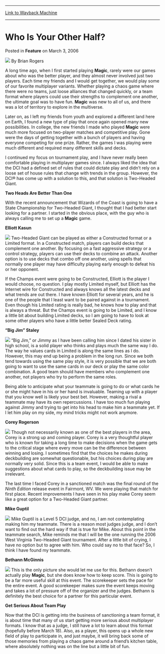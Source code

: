 
---
[Link to Wayback Machine](https://web.archive.org/web/20211021062629/https://magic.wizards.com/en/articles/archive/feature/who-your-other-half-2006-03-03)

[_metadata_:author]:- "Brian Rogers"
[_metadata_:description]:- "A long time ago, when I first started playing Magic, rarely were our games about who was the better player, and they almost never involved just two players. Each time my friends and I would get together, we would play some of our favorite multiplayer variants. Whether playing a chaos game where there were no teams, just loose alliances that changed quickly, or a team format"
[_metadata_:generator]:- "Drupal 7 (http://drupal.org)"
[_metadata_:publish_date]:- "2006-03-03"
[_metadata_:title]:- "Who Is Your Other Half?"
[_metadata_:wayback_capture_timestamp]:- "2021-10-21 06:26:29+00:00"
[_metadata_:wayback_raw_url]:- "https://web.archive.org/web/20211021062629id_/https://magic.wizards.com/en/articles/archive/feature/who-your-other-half-2006-03-03"
[_metadata_:wayback_url]:- "https://magic.wizards.com/en/articles/archive/feature/who-your-other-half-2006-03-03"
---


Who Is Your Other Half?
=======================



 Posted in **Feature**
 on March 3, 2006 






![](https://media.magic.wizards.com/styles/auth_small/public/generic-avatar-150_333.png)
By Brian Rogers











A long time ago, when I first started playing **Magic**, rarely were our games about who was the better player, and they almost never involved just two players. Each time my friends and I would get together, we would play some of our favorite multiplayer variants. Whether playing a chaos game where there were no teams, just loose alliances that changed quickly, or a team format where players could use their strengths to complement one another, the ultimate goal was to have fun. **Magic** was new to all of us, and there was a lot of territory to explore in the multiverse.


Later on, as I left my friends from youth and explored a different land here on Earth, I found a new type of play that once again opened many new possibilities. In college, the new friends I made who played **Magic** were much more focused on two-player matches and competitive play. Gone were the days of getting together with a bunch of players and having everyone competing for one prize. Rather, the games I was playing were much different and required many different skills and decks.


I continued my focus on tournament play, and I have never really been comfortable playing in multiplayer games since. I always liked the idea that the DCI had a defined set of rules that could dictate play and didn’t rely on a loose set of house rules that change with trends in the group. However, the DCI® has come up with a solution to this, and that solution is Two-Headed Giant.


**Two Heads Are Better Than One**


With the recent announcement that Wizards of the Coast is going to have a State Championship for Two-Headed Giant, I thought that I had better start looking for a partner. I started in the obvious place, with the guy who is always calling me to set up a **Magic** game.


**Elliott Kasun**


![](https://media.magic.wizards.com/image_legacy_migration/mpr/images/ElliottKasun.jpg)
Two-Headed Giant can be played as either a Constructed format or a Limited format. In a Constructed match, players can build decks that complement one another. By focusing on a fast aggressive strategy or a control strategy, players can use their decks to combine an attack. Another option is to use decks that combo off one another, using spells that normally one player may have difficulty playing early enough to defeat his or her opponent.


If the Champs event were going to be Constructed, Elliott is the player I would choose, no question. I play mostly Limited myself, but Elliott has the Internet wire for Constructed and always knows all the latest decks and what trends are out there. I have known Elliott for several years, and he is one of the people that I least want to be paired against in a tournament. Even though his Limited rating is really bad, he knows how to play and that is always a threat. But the Champs event is going to be Limited, and I know a little bit about building Limited decks, so I am going to have to look at some other players who have a little better Sealed Deck rating.


**“Big Jim” Staley**


![](https://media.magic.wizards.com/image_legacy_migration/mpr/images/JimStaley.jpg)
“Big Jim,” or Jimmy as I have been calling him since I dated his sister in high school, is a solid player who thinks and plays much the same way I do. The way he values cards in Limited is along the same lines as I do. However, this may end up being a problem in the long run. Since we both tend towards using the same play style, it is very possible that we are both going to want to use the same cards in our deck or play the same color combination. A good team should have members who complement one another, not players who try to perform the same roles.


Being able to anticipate what your teammate is going to do or what cards he or she might have in his or her hand is invaluable. Teaming up with a player that you know well is likely your best bet. However, making a rival a teammate may have its own repercussions. I have too much fun playing against Jimmy and trying to get into his head to make him a teammate yet. If I let him play on my side, my mind tricks might not work anymore.


**Corey Rogerson**


![](https://media.magic.wizards.com/image_legacy_migration/mpr/images/CoreyRogerson.jpg)
Though not necessarily known as one of the best players in the area, Corey is a strong up and coming player. Corey is a very thoughtful player who is known for taking a long time to make decisions when the game gets to the critical stage where every move can be the difference between winning and losing. I sometimes find that the choices he makes during deckbuilding are somewhat questionable, but his choices during play are normally very solid. Since this is a team event, I would be able to make suggestions about what cards to play, so the deckbuilding issue may be irrelevant.


The last time I faced Corey in a sanctioned match was the final round of the *Ninth Edition* release event in Fairmont, WV. We were playing that match for first place. Recent improvements I have seen in his play make Corey seem like a great option for a Two-Headed Giant partner.


**Mike Guptil**


![](https://media.magic.wizards.com/image_legacy_migration/mpr/images/MikeGuptil.jpg)
Mike Guptil is a Level 5 DCI judge, and no, I am not contemplating making him my teammate. There is a reason most judges judge, and I don’t want to find out the hard way if that is true for Mike. About this point in the teammate search, Mike reminds me that I will be the one running the 2006 West Virginia Two-Headed Giant tournament. After a little bit of crying, I have no option but to agree with him. Who could say no to that face? So, I think I have found my teammate.


**Bethann McGinnis**


![](https://media.magic.wizards.com/image_legacy_migration/mpr/images/BethannMcGinnis.jpg)
This is the only picture she would let me use for this. Bethann doesn’t actually play **Magic**, but she does know how to keep score. This is going to be a far more useful skill at this event. The scorekeeper sets the pace for the entire event. A good scorekeeper makes sure the event keeps moving and takes a lot of pressure off of the organizer and the judges. Bethann is definitely the best choice for a partner for this particular event.


**Get Serious About Team Play**


Now that the DCI is getting into the business of sanctioning a team format, it is about time that many of us start getting more serious about multiplayer formats. I know that as a judge, I still have a lot to learn about this format (hopefully before March 18). Also, as a player, this opens up a whole new field of play to participate in, and just maybe, it will bring back some of those memories from playing a chaos game around a friend’s kitchen table, where absolutely nothing was on the line but a little bit of fun.







